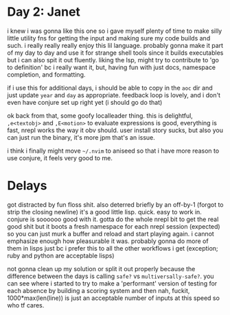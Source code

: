 # Day 2: Janet

i knew i was gonna like this one so i gave myself plenty of time to make silly
little utility fns for getting the input and making sure my code builds and
such. i really really really enjoy this lil language. probably gonna make it
part of my day to day and use it for strange shell tools since it builds
executables but i can also spit it out fluently. liking the lsp, might try to
contribute to 'go to definition' bc i really want it, but, having fun with
just docs, namespace completion, and formatting.

if i use this for additional days, i should be able to copy in the `aoc` dir
and just update `year` and `day` as appropriate. feedback loop is lovely, and
i don't even have conjure set up right yet (i should go do that)

ok back from that, some goofy localleader thing. this is delightful, `,e<textobj>`
and `,E<motion>` to evaluate expressions is good, everything is fast, nrepl
works the way it obv should. user install story sucks, but also you can just
run the binary, it's more jpm that's an issue.

i think i finally might move `~/.nvim` to aniseed so that i have more reason
to use conjure, it feels very good to me.

# Delays

got distracted by fun floss shit. also deterred briefly by an off-by-1 (forgot
to strip the closing newline) it's a good little lisp. quick. easy to work in.
conjure is soooooo good with it. gotta do the whole nrepl bit to get the real
good shit but it boots a fresh namespace for each nrepl session (expected) so
you can just murk a buffer and reload and start playing again. i cannot emphasize
enough how pleasurable it was. probably gonna do more of them in lisps just bc
i prefer this to all the other workflows i get (exception; ruby and python are
acceptable lisps)

not gonna clean up my solution or split it out properly because the difference
between the days is calling `safe?` vs `multiversally-safe?`. you can see where
i started to try to make a 'performant' version of testing for each absence
by building a scoring system and then nah, fuckit, 1000*max(len(line)) is just an
acceptable number of inputs at this speed so who tf cares.
